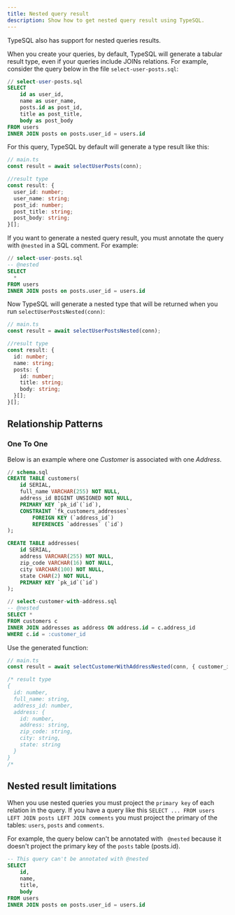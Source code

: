 ```yaml
---
title: Nested query result
description: Show how to get nested query result using TypeSQL.
---
```


TypeSQL also has support for nested queries results.

When you create your queries, by default, TypeSQL will generate a tabular result type, even if your queries include JOINs relations. For example, consider the query below in the file `select-user-posts.sql`:

```sql
// select-user-posts.sql
SELECT
    id as user_id,
    name as user_name,
    posts.id as post_id,
    title as post_title,
    body as post_body
FROM users
INNER JOIN posts on posts.user_id = users.id
```

For this query, TypeSQL by default will generate a type result like this:

```ts
// main.ts
const result = await selectUserPosts(conn);

//result type
const result: {
  user_id: number;
  user_name: string;
  post_id: number;
  post_title: string;
  post_body: string;
}[];
```

If you want to generate a nested query result, you must annotate the query with `@nested` in a SQL comment.
For example:

```sql
// select-user-posts.sql
-- @nested
SELECT
  *
FROM users
INNER JOIN posts on posts.user_id = users.id
```

Now TypeSQL will generate a nested type that will be returned when you run `selectUserPostsNested(conn)`:

```ts
// main.ts
const result = await selectUserPostsNested(conn);

//result type
const result: {
  id: number;
  name: string;
  posts: {
    id: number;
    title: string;
    body: string;
  }[];
}[];
```

## Relationship Patterns

### One To One

Below is an example where one _Customer_ is associated with one _Address_.

```sql
// schema.sql
CREATE TABLE customers(
    id SERIAL,
    full_name VARCHAR(255) NOT NULL,
    address_id BIGINT UNSIGNED NOT NULL,
    PRIMARY KEY `pk_id`(`id`),
    CONSTRAINT `fk_customers_addresses`
        FOREIGN KEY (`address_id`)
        REFERENCES `addresses` (`id`)
);

CREATE TABLE addresses(
    id SERIAL,
    address VARCHAR(255) NOT NULL,
    zip_code VARCHAR(16) NOT NULL,
    city VARCHAR(100) NOT NULL,
    state CHAR(2) NOT NULL,
    PRIMARY KEY `pk_id`(`id`)
);
```

```sql
// select-customer-with-address.sql
-- @nested
SELECT *
FROM customers c
INNER JOIN addresses as address ON address.id = c.address_id
WHERE c.id = :customer_id
```

Use the generated function:

```ts
// main.ts
const result = await selectCustomerWithAddressNested(conn, { customer_id: 1 });

/* result type
{
  id: number,
  full_name: string,
  address_id: number,
  address: {
    id: number,
    address: string,
    zip_code: string,
    city: string,
    state: string
  }
}
/*
```

## Nested result limitations

When you use nested queries you must project the `primary key` of each relation in the query. If you have a query like this `SELECT ... FROM users LEFT JOIN posts LEFT JOIN comments` you must project the primary of the tables: `users`, `posts` and `comments`.

For example, the query below can't be annotated with ` @nested` because it doesn't project the primary key of the `posts` table (posts.id).

```sql
-- This query can't be annotated with @nested
SELECT
    id,
    name,
    title,
    body
FROM users
INNER JOIN posts on posts.user_id = users.id
```
